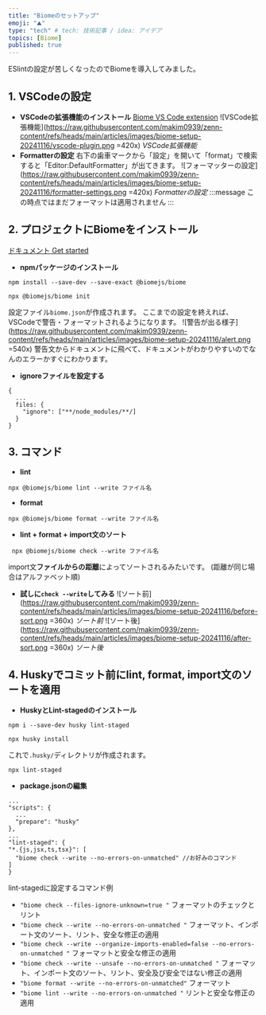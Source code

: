 ```yaml
---
title: "Biomeのセットアップ"
emoji: "⛰️"
type: "tech" # tech: 技術記事 / idea: アイデア
topics: [Biome]
published: true
---
```


ESlintの設定が苦しくなったのでBiomeを導入してみました。

## 1. VSCodeの設定
- **VSCodeの拡張機能のインストール**
[Biome VS Code extension](https://marketplace.visualstudio.com/items?itemName=biomejs.biome)
![VSCode拡張機能](https://raw.githubusercontent.com/makim0939/zenn-content/refs/heads/main/articles/images/biome-setup-20241116/vscode-plugin.png =420x)
*VSCode拡張機能*
- **Formatterの設定**
右下の歯車マークから「設定」を開いて「format」で検索すると「Editor:DefaultFormatter」が出てきます。
![フォーマッターの設定](https://raw.githubusercontent.com/makim0939/zenn-content/refs/heads/main/articles/images/biome-setup-20241116/formatter-settings.png  =420x)
*Formatterの設定*
:::message
この時点ではまだフォーマットは適用されません
:::
## 2. プロジェクトにBiomeをインストール
[ドキュメント Get started](https://biomejs.dev/ja/guides/getting-started/)
- **npmパッケージのインストール**
```
npm install --save-dev --save-exact @biomejs/biome
```
```
npx @biomejs/biome init
```
設定ファイル`biome.json`が作成されます。
ここまでの設定を終えれば、VSCodeで警告・フォーマットされるようになります。
![警告が出る様子](https://raw.githubusercontent.com/makim0939/zenn-content/refs/heads/main/articles/images/biome-setup-20241116/alert.png =540x)
警告文からドキュメントに飛べて、ドキュメントがわかりやすいのでなんのエラーかすぐにわかります。
- **ignoreファイルを設定する**
```:json biome.json
{
  ...
  files: {
    "ignore": ["**/node_modules/**/]
  }
}
```
## 3. コマンド
- **lint**
```
npx @biomejs/biome lint --write ファイル名
```
- **format**
```
npx @biomejs/biome format --write ファイル名
```
- **lint + format + import文のソート**
```
 npx @biomejs/biome check --write ファイル名 
```
import文**ファイルからの距離**によってソートされるみたいです。
(距離が同じ場合はアルファベット順)
- **試しに`check --write`してみる**
![ソート前](https://raw.githubusercontent.com/makim0939/zenn-content/refs/heads/main/articles/images/biome-setup-20241116/before-sort.png =360x)
*ソート前*
![ソート後](https://raw.githubusercontent.com/makim0939/zenn-content/refs/heads/main/articles/images/biome-setup-20241116/after-sort.png =360x)
*ソート後*

## 4. Huskyでコミット前にlint, format, import文のソートを適用
- **HuskyとLint-stagedのインストール**
```
npm i --save-dev husky lint-staged
```
```
npx husky install
```
これで`.husky/`ディレクトリが作成されます。
```: .husky/pre-commit
npx lint-staged
```
- **package.jsonの編集**
```:json package.json
...
"scripts": {
  ...
  "prepare": "husky"
},
...
"lint-staged": {
"*.{js,jsx,ts,tsx}": [
  "biome check --write --no-errors-on-unmatched" //お好みのコマンド
]
}
```
lint-stagedに設定するコマンド例

- `"biome check --files-ignore-unknown=true "`
フォーマットのチェックとリント
- `"biome check --write --no-errors-on-unmatched "`
フォーマット、インポート文のソート、リント、安全な修正の適用
- `"biome check --write --organize-imports-enabled=false --no-errors-on-unmatched "`
 フォーマットと安全な修正の適用
- `"biome check --write --unsafe --no-errors-on-unmatched "`
フォーマット、インポート文のソート、リント、安全及び安全ではない修正の適用
- `"biome format --write --no-errors-on-unmatched"`
フォーマット
- `"biome lint --write --no-errors-on-unmatched "`
リントと安全な修正の適用